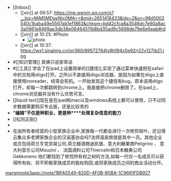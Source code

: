 - [[Inbox]]
    - [[xin]] at 09:57: https://mp.weixin.qq.com/s?__biz=MjM5MDgxNjc0MA==&mid=2651418433&idx=2&sn=96d5002540c1baba49e5567ab1ef1863&chksm=bd42cfca8a3546dc7e90a8ac3a0661e8469ae3db38e06464511b8bd35ad9c5698de79e6e6eab#rd
    - [[xin]] at 10:25: #Photo
        - ![photo](https://firebasestorage.googleapis.com/v0/b/firescript-577a2.appspot.com/o/imgs%2Fapp%2Fxinyiheng%2FU0PdD8y5o?alt=media&token=a9e61350-a6cf-4f44-aadd-58b771ff4211)
    - [[xin]] at 10:37: https://wx1.sinaimg.cn/orj360/89572784ly8h194z0e92rj22y127jb21.jpg
- #[[知识管理]] 真佛只说家常话
- #[[工具]] 学会了在ipad上设置简单的[[捷径]],实现了通过菜单快速把在safari中的文档用diigo打开。之所以不直接用diigo浏览器，是因为如果在diigo上直接使用inoreader，经常会死机。一开始发现这个捷径有bug，原本该用diigo打开，却每一次都跳转到chrome上。我直接把chrome删除了。在ipad上，chrome浏览器并没有什么优势可言。
- [[liquid text]]现在是在ipad和mac以及windows系统上都可以使用，只不过同步数据需要购买专业版，还是比较贵的
- **“编辑”不仅是种职业，更是种****处理复杂信息的能力**
- [[松冈正刚]]
- 
- 在由所有者经营的小型家族企业中,家族每一代都会进行一次修剪枝叶。还记得云集众多老牌家族企业的汉诺基协会吗?法师温泉旅馆是其中一员。其他企业成员包括荷兰亨克贸易公司,荷兰醋酒商迪凯堡、意大利糖果商Peligrino 、 意大利音乐公司Mouzini 、 法国调料公司Thiercelin和日本糖果公司Gekkoneno 他们都找到了修剪所有权之树的方法,如每一代仅一名成员可以获得所有权、将不积极家族成员的股权购回,或将家族成员之间的商业活动分开。

[marginnote3app://note/1BFA5549-820D-4F0B-B5BA-1C9661FDB927](marginnote3app://note/1BFA5549-820D-4F0B-B5BA-1C9661FDB927)
